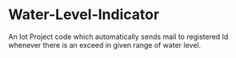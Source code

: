 # Water-Level-Indicator
An Iot Project code which automatically sends mail to registered Id whenever there is an exceed in given range of water level.
